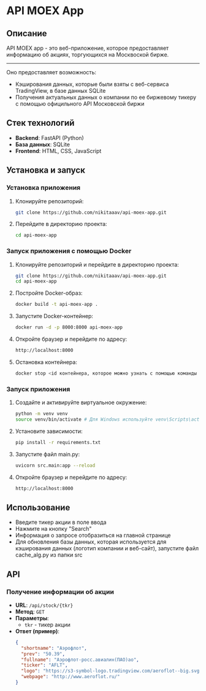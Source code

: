 # API MOEX App

## Описание

API MOEX app - это веб-приложение, которое предоставляет информацию об акциях, торгующихся на Москвоской бирже.

---

Оно предоставляет возможность:

- Кэширования данных, которые были взяты с веб-сервиса TradingView, в базе данных SQLite
- Получения актуальных данных о компании по ее биржевому тикеру с помощью официльного API Московской биржи

## Стек технологий

- **Backend**: FastAPI (Python)
- **База данных**: SQLite
- **Frontend**: HTML, CSS, JavaScript

## Установка и запуск

### Установка приложения

1. Клонируйте репозиторий:
    
    ```sh
    git clone https://github.com/nikitaaav/api-moex-app.git
   ```

2. Перейдите в директорию проекта:

   ```sh
   cd api-moex-app
   ```

### Запуск приложения с помощью Docker

1. Клонируйте репозиторий и перейдите в директорию проекта:

   ```sh
   git clone https://github.com/nikitaaav/api-moex-app.git
   cd api-moex-app
   ```

2. Постройте Docker-образ:

   ```sh
   docker build -t api-moex-app .
   ```

3. Запустите Docker-контейнер:

   ```sh
   docker run -d -p 8000:8000 api-moex-app
   ```

4. Откройте браузер и перейдите по адресу:

   ```sh
   http://localhost:8000
   ```
5. Остановка контейнера:

   ```sh
   docker stop <id контейнера, которое можно узнать с помощью команды "docker ps">
   ```

### Запуск приложения

1. Создайте и активируйте виртуальное окружение:

   ```sh
   python -m venv venv
   source venv/bin/activate # Для Windows используйте venv\Scripts\activate
   ```

2. Установите зависимости:

   ```sh
   pip install -r requirements.txt
   ```

3. Запустите файл main.py:

   ```sh
   uvicorn src.main:app --reload
   ```

4. Откройте браузер и перейдите по адресу:

   ```sh
   http://localhost:8000
   ```

## Использование

- Введите тикер акции в поле ввода
- Нажмите на кнопку "Search"
- Информация о запросе отобразиться на главной странице
- Для обновления базы данных, которая используется для кэширования данных (логотип компании и веб-сайт), запустите файл cache_alg.py из папки src

## API

### Получение информации об акции

- **URL**: `/api/stock/{tkr}`
- **Метод**: `GET`
- **Параметры**:
  - `tkr` - тикер акции
- **Ответ (пример)**:
  ```json
  {
    "shortname": "Аэрофлот",
    "prev": "50.39",
    "fullname": "Аэрофлот-росс.авиалин(ПАО)ао",
    "ticker": "AFLT",
    "logo": "https://s3-symbol-logo.tradingview.com/aeroflot--big.svg",
    "webpage": "http://www.aeroflot.ru/"
  }
  ```
